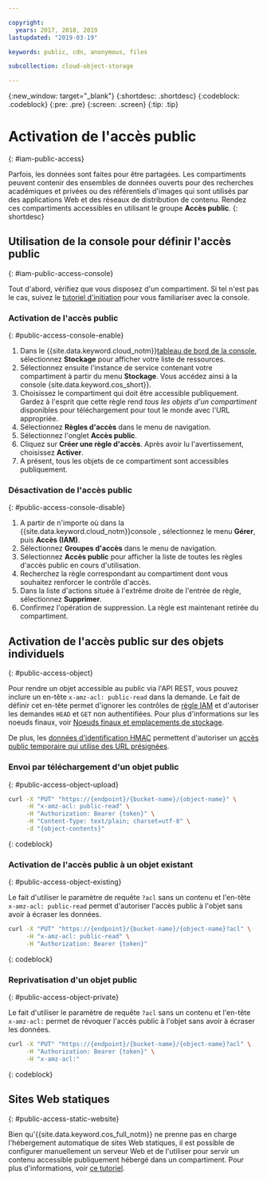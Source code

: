 ```yaml
---

copyright:
  years: 2017, 2018, 2019
lastupdated: "2019-03-19"

keywords: public, cdn, anonymous, files

subcollection: cloud-object-storage

---
```

{:new_window: target="_blank"}
{:shortdesc: .shortdesc}
{:codeblock: .codeblock}
{:pre: .pre}
{:screen: .screen}
{:tip: .tip}

# Activation de l'accès public
{: #iam-public-access}

Parfois, les données sont faites pour être partagées. Les compartiments peuvent contenir des ensembles de données ouverts pour des recherches académiques et privées ou des référentiels d'images qui sont utilisés par des applications Web et des réseaux de distribution de contenu. Rendez ces compartiments accessibles en utilisant le groupe **Accès public**.
{: shortdesc}

## Utilisation de la console pour définir l'accès public
{: #iam-public-access-console}

Tout d'abord, vérifiez que vous disposez d'un compartiment. Si tel n'est pas le cas, suivez le [tutoriel d'initiation](/docs/services/cloud-object-storage?topic=cloud-object-storage-getting-started) pour vous familiariser avec la console.

### Activation de l'accès public
{: #public-access-console-enable}

1. Dans le {{site.data.keyword.cloud_notm}}[tableau de bord de la console](https://cloud.ibm.com/), sélectionnez **Stockage** pour afficher votre liste de ressources. 
2. Sélectionnez ensuite l'instance de service contenant votre compartiment à partir du menu **Stockage**. Vous accédez ainsi à la console {site.data.keyword.cos_short}}. 
3. Choisissez le compartiment qui doit être accessible publiquement. Gardez à l'esprit que cette règle rend _tous les objets d'un compartiment_ disponibles pour téléchargement pour tout le monde avec l'URL appropriée. 
4. Sélectionnez **Règles d'accès** dans le menu de navigation. 
5. Sélectionnez l'onglet **Accès public**. 
6. Cliquez sur **Créer une règle d'accès**. Après avoir lu l'avertissement, choisissez **Activer**.
7. A présent, tous les objets de ce compartiment sont accessibles publiquement. 

### Désactivation de l'accès public
{: #public-access-console-disable}

1. A partir de n'importe où dans la {{site.data.keyword.cloud_notm}}console [](https://cloud.ibm.com/), sélectionnez le menu **Gérer**, puis **Accès (IAM)**.
2. Sélectionnez **Groupes d'accès** dans le menu de navigation. 
3. Sélectionnez **Accès public** pour afficher la liste de toutes les règles d'accès public en cours d'utilisation.
4. Recherchez la règle correspondant au compartiment dont vous souhaitez renforcer le contrôle d'accès. 
5. Dans la liste d'actions située à l'extrême droite de l'entrée de règle, sélectionnez **Supprimer**.
6. Confirmez l'opération de suppression. La règle est maintenant retirée du compartiment.

## Activation de l'accès public sur des objets individuels
{: #public-access-object}

Pour rendre un objet accessible au public via l'API REST, vous pouvez inclure un en-tête `x-amz-acl: public-read` dans la demande. Le fait de définir cet en-tête permet d'ignorer les contrôles de [règle IAM](/docs/services/cloud-object-storage/iam?topic=cloud-object-storage-iam-overview) et d'autoriser les demandes `HEAD` et `GET` non authentifiées. Pour plus d'informations sur les noeuds finaux, voir [Noeuds finaux et emplacements de stockage](/docs/services/cloud-object-storage?topic=cloud-object-storage-endpoints#endpoints).

De plus, les [données d'identification HMAC](/docs/services/cloud-object-storage/hmac?topic=cloud-object-storage-hmac-signature) permettent d'autoriser un [accès public temporaire qui utilise des URL présignées](/docs/services/cloud-object-storage/hmac?topic=cloud-object-storage-presign-url).

### Envoi par téléchargement d'un objet public
{: #public-access-object-upload}

```sh
curl -X "PUT" "https://{endpoint}/{bucket-name}/{object-name}" \
     -H "x-amz-acl: public-read" \
     -H "Authorization: Bearer {token}" \
     -H "Content-Type: text/plain; charset=utf-8" \
     -d "{object-contents}"
```
{: codeblock}

### Activation de l'accès public à un objet existant
{: #public-access-object-existing}

Le fait d'utiliser le paramètre de requête `?acl` sans un contenu et l'en-tête `x-amz-acl: public-read` permet d'autoriser l'accès public à l'objet sans avoir à écraser les données. 

```sh
curl -X "PUT" "https://{endpoint}/{bucket-name}/{object-name}?acl" \
     -H "x-amz-acl: public-read" \
     -H "Authorization: Bearer {token}"
```
{: codeblock}

### Reprivatisation d'un objet public
{: #public-access-object-private}

Le fait d'utiliser le paramètre de requête `?acl` sans un contenu et l'en-tête `x-amz-acl:` permet de révoquer l'accès public à l'objet sans avoir à écraser les données. 

```sh
curl -X "PUT" "https://{endpoint}/{bucket-name}/{object-name}?acl" \
     -H "Authorization: Bearer {token}" \
     -H "x-amz-acl:"
```
{: codeblock}

## Sites Web statiques
{: #public-access-static-website}

Bien qu'{{site.data.keyword.cos_full_notm}} ne prenne pas en charge l'hébergement automatique de sites Web statiques, il est possible de configurer manuellement un serveur Web et de l'utiliser pour servir un contenu accessible publiquement hébergé dans un compartiment. Pour plus d'informations, voir [ce tutoriel](https://www.ibm.com/cloud/blog/static-websites-cloud-object-storage-cos).
